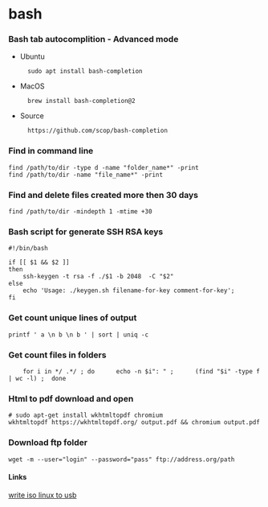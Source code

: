 # bash

### Bash tab autocomplition - Advanced mode
* Ubuntu
        
        sudo apt install bash-completion
    
* MacOS
    
        brew install bash-completion@2
    
* Source
    
        https://github.com/scop/bash-completion
    

### Find in command line

    find /path/to/dir -type d -name "folder_name*" -print
    find /path/to/dir -name "file_name*" -print


### Find and delete files created more then 30 days
    find /path/to/dir -mindepth 1 -mtime +30
    

### Bash script for generate SSH RSA keys
    #!/bin/bash

    if [[ $1 && $2 ]]
    then
        ssh-keygen -t rsa -f ./$1 -b 2048  -C "$2"
    else
        echo 'Usage: ./keygen.sh filename-for-key comment-for-key';
    fi


### Get count unique lines of output
    printf ' a \n b \n b ' | sort | uniq -c

### Get count files in folders
        for i in */ .*/ ; do      echo -n $i": " ;      (find "$i" -type f | wc -l) ;  done

### Html to pdf download and open
    # sudo apt-get install wkhtmltopdf chromium
    wkhtmltopdf https://wkhtmltopdf.org/ output.pdf && chromium output.pdf
    
### Download ftp folder
    wget -m --user="login" --password="pass" ftp://address.org/path

#### Links
[write iso linux to usb](write_iso_linux_to_usb.md)
